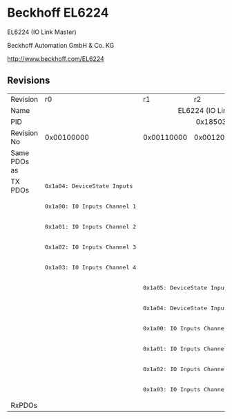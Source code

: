 # Beckhoff EL6224

EL6224 (IO Link Master)

Beckhoff Automation GmbH & Co. KG

http://www.beckhoff.com/EL6224

## Revisions
<table>
<tr >
<td>Revision</td>
<td>r0</td>
<td>r1</td>
<td>r2</td>
<td>r3</td>
<td>r4</td>
<td>r5</td>
</tr>
<tr >
<td>Name</td>
<td colspan=6 align="center">EL6224 (IO Link Master)</td>
</tr>
<tr >
<td>PID</td>
<td colspan=6 align="center">0x18503052</td>
</tr>
<tr >
<td>Revision No</td>
<td>0x00100000</td>
<td>0x00110000</td>
<td>0x00120000</td>
<td>0x00130000</td>
<td>0x00140000</td>
<td>0x00150000</td>
</tr>
<tr >
<td>Same PDOs as</td>
<td></td>
<td colspan=5 align="center"><a href="EP6224-2022">EP6224-2022 r0</a><br/><a href="EP6224-2022">EP6224-2022 r1</a><br/><a href="EP6224-3022">EP6224-3022 r0</a></td>
</tr>
<tr class="txpdo">
<td rowspan=11 valign=top>TX PDOs</td>
<td><pre>0x1a04: DeviceState Inputs</pre></td>
<td colspan=5 align="left"><pre></pre></td>
<td></td>
</tr>
<tr class="txpdo">
<td><pre>0x1a00: IO Inputs Channel 1</pre></td>
<td colspan=5 align="left"><pre></pre></td>
</tr>
<tr class="txpdo">
<td><pre>0x1a01: IO Inputs Channel 2</pre></td>
<td colspan=5 align="left"><pre></pre></td>
</tr>
<tr class="txpdo">
<td><pre>0x1a02: IO Inputs Channel 3</pre></td>
<td colspan=5 align="left"><pre></pre></td>
</tr>
<tr class="txpdo">
<td><pre>0x1a03: IO Inputs Channel 4</pre></td>
<td colspan=5 align="left"><pre></pre></td>
</tr>
<tr class="txpdo">
<td><pre></pre></td>
<td colspan=5 align="left"><pre>0x1a05: DeviceState Inputs Device</pre></td>
</tr>
<tr class="txpdo">
<td><pre></pre></td>
<td colspan=5 align="left"><pre>0x1a04: DeviceState Inputs</pre></td>
</tr>
<tr class="txpdo">
<td><pre></pre></td>
<td colspan=5 align="left"><pre>0x1a00: IO Inputs Channel 1</pre></td>
</tr>
<tr class="txpdo">
<td><pre></pre></td>
<td colspan=5 align="left"><pre>0x1a01: IO Inputs Channel 2</pre></td>
</tr>
<tr class="txpdo">
<td><pre></pre></td>
<td colspan=5 align="left"><pre>0x1a02: IO Inputs Channel 3</pre></td>
</tr>
<tr class="txpdo">
<td><pre></pre></td>
<td colspan=5 align="left"><pre>0x1a03: IO Inputs Channel 4</pre></td>
</tr>
<tr >
<td>RxPDOs</td>
<td colspan=6 align="left"></td>
</tr>
</table>
